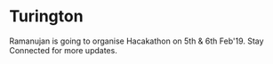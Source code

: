 # Turington
Ramanujan is going to organise Hacakathon on 5th & 6th Feb'19. Stay Connected for more updates.
